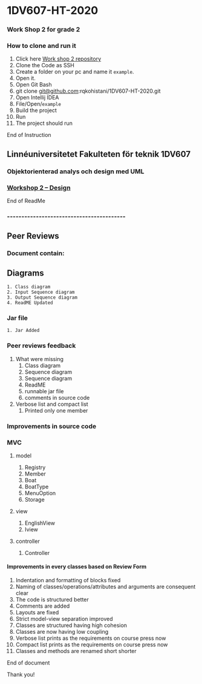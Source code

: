 # 1DV607-HT-2020
### Work Shop 2 for grade 2
### How to clone and run it

1. Click here [Work shop 2 repository](https://github.com/rqkohistani/1DV607-HT-2020)  
1. Clone the Code as SSH
1. Create a folder on your pc and name it `example`.
1. Open it.
1. Open Git Bash 
1. git clone git@github.com:rqkohistani/1DV607-HT-2020.git
1. Open Intellij IDEA
1. File/Open/`example`
1. Build the project
1. Run
1. The project should run

End of Instruction


## Linnéuniversitetet Fakulteten för teknik 1DV607
### Objektorienterad analys och design med UML
### [Workshop 2 – Design](https://coursepress.lnu.se/kurs/objektorienterad-analys-och-design-med-uml/workshops-2/workshop-2-design/)

End of ReadMe

### -----------------------------------------

## Peer Reviews

### Document contain:

 ## Diagrams
 
    1. Class diagram
    2. Input Sequence diagram
    3. Output Sequence diagram
    4. ReadME Updated


### Jar file

    1. Jar Added


### Peer reviews feedback

1. What were missing
    1. Class diagram
    2. Sequence diagram
    3. Sequence diagram
    4. ReadME
    5. runnable jar file
    6. comments in source code
2. Verbose list and compact list
    1. Printed only one member

### Improvements in source code

### MVC

1. model
    1. Registry
    2. Member
    3. Boat
    4. BoatType
    5. MenuOption
    6. Storage

1. view
    1. EnglishView
    2. Iview

1. controller
    1. Controller

#### Improvements in every classes based on Review Form

1. Indentation and formatting of blocks fixed
2. Naming of classes/operations/attributes and arguments are consequent clear
3. The code is structured better
4. Comments are added
5. Layouts are fixed
6. Strict model-view separation improved
7. Classes are structured having high cohesion
8. Classes are now having low coupling
9. Verbose list prints as the requirements on course press now
10. Compact list prints as the requirements on course press now
11. Classes and methods are  renamed short shorter


End of document


Thank you!